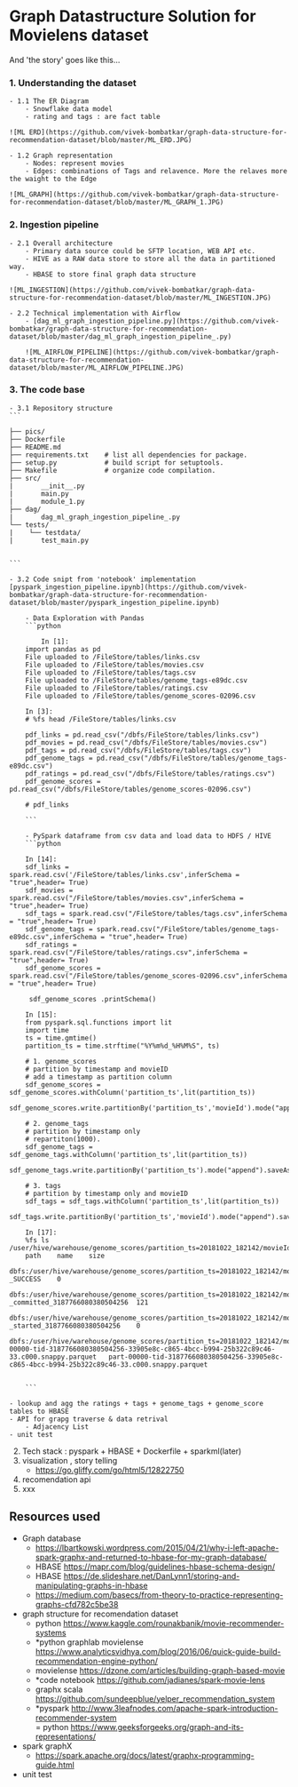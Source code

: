 # Graph Datastructure Solution for Movielens dataset

And 'the story' goes like this...

### 1. Understanding the dataset  

    - 1.1 The ER Diagram 
        - Snowflake data model 
        - rating and tags : are fact table  
        
    ![ML ERD](https://github.com/vivek-bombatkar/graph-data-structure-for-recommendation-dataset/blob/master/ML_ERD.JPG)  
    
    - 1.2 Graph representation
        - Nodes: represent movies  
        - Edges: combinations of Tags and relavence. More the relaves more the waight to the Edge  
        
    ![ML_GRAPH](https://github.com/vivek-bombatkar/graph-data-structure-for-recommendation-dataset/blob/master/ML_GRAPH_1.JPG)  
 
### 2. Ingestion pipeline
    - 2.1 Overall architecture
        - Primary data source could be SFTP location, WEB API etc. 
        - HIVE as a RAW data store to store all the data in partitioned way.    
        - HBASE to store final graph data structure   
        
    ![ML_INGESTION](https://github.com/vivek-bombatkar/graph-data-structure-for-recommendation-dataset/blob/master/ML_INGESTION.JPG)  
        
    - 2.2 Technical implementation with Airflow
        - [dag_ml_graph_ingestion_pipeline.py](https://github.com/vivek-bombatkar/graph-data-structure-for-recommendation-dataset/blob/master/dag_ml_graph_ingestion_pipeline_.py)
    
        ![ML_AIRFLOW_PIPELINE](https://github.com/vivek-bombatkar/graph-data-structure-for-recommendation-dataset/blob/master/ML_AIRFLOW_PIPELINE.JPG)
        
        
### 3. The code base 
    - 3.1 Repository structure
    ```
 
    ├── pics/
    ├── Dockerfile  
    ├── README.md
    ├── requirements.txt    # list all dependencies for package.
    ├── setup.py            # build script for setuptools. 
    ├── Makefile            # organize code compilation.
    ├── src/
    |       __init__.py
    |       main.py
    |       module_1.py
    ├── dag/
    |       dag_ml_graph_ingestion_pipeline_.py
    └── tests/
    |    └── testdata/
    |       test_main.py
    
    
    ```  
    
    - 3.2 Code snipt from 'notebook' implementation [pyspark_ingestion_pipeline.ipynb](https://github.com/vivek-bombatkar/graph-data-structure-for-recommendation-dataset/blob/master/pyspark_ingestion_pipeline.ipynb)  
    
        - Data Exploration with Pandas
        ```python

            In [1]:
        import pandas as pd
        File uploaded to /FileStore/tables/links.csv
        File uploaded to /FileStore/tables/movies.csv
        File uploaded to /FileStore/tables/tags.csv
        File uploaded to /FileStore/tables/genome_tags-e89dc.csv
        File uploaded to /FileStore/tables/ratings.csv
        File uploaded to /FileStore/tables/genome_scores-02096.csv

        In [3]:
        # %fs head /FileStore/tables/links.csv

        pdf_links = pd.read_csv("/dbfs/FileStore/tables/links.csv")
        pdf_movies = pd.read_csv("/dbfs/FileStore/tables/movies.csv")
        pdf_tags = pd.read_csv("/dbfs/FileStore/tables/tags.csv")
        pdf_genome_tags = pd.read_csv("/dbfs/FileStore/tables/genome_tags-e89dc.csv")
        pdf_ratings = pd.read_csv("/dbfs/FileStore/tables/ratings.csv")
        pdf_genome_scores = pd.read_csv("/dbfs/FileStore/tables/genome_scores-02096.csv")

        # pdf_links

        ```
        
        - PySpark dataframe from csv data and load data to HDFS / HIVE 
        ```python
        
        In [14]:
        sdf_links = spark.read.csv('/FileStore/tables/links.csv',inferSchema = "true",header= True)
        sdf_movies = spark.read.csv("/FileStore/tables/movies.csv",inferSchema = "true",header= True)
        sdf_tags = spark.read.csv("/FileStore/tables/tags.csv",inferSchema = "true",header= True)
        sdf_genome_tags = spark.read.csv("/FileStore/tables/genome_tags-e89dc.csv",inferSchema = "true",header= True)
        sdf_ratings = spark.read.csv("/FileStore/tables/ratings.csv",inferSchema = "true",header= True)
        sdf_genome_scores = spark.read.csv("/FileStore/tables/genome_scores-02096.csv",inferSchema = "true",header= True)

         sdf_genome_scores .printSchema()

        In [15]:
        from pyspark.sql.functions import lit
        import time
        ts = time.gmtime()
        partition_ts = time.strftime("%Y%m%d_%H%M%S", ts)

        # 1. genome_scores
        # partition by timestamp and movieID
        # add a timestamp as partition column
        sdf_genome_scores = sdf_genome_scores.withColumn('partition_ts',lit(partition_ts))
        sdf_genome_scores.write.partitionBy('partition_ts','movieId').mode("append").saveAsTable("genome_scores")

        # 2. genome_tags
        # partition by timestamp only 
        # repartiton(1000).
        sdf_genome_tags = sdf_genome_tags.withColumn('partition_ts',lit(partition_ts))
        sdf_genome_tags.write.partitionBy('partition_ts').mode("append").saveAsTable("genome_tags")

        # 3. tags
        # partition by timestamp only and movieID
        sdf_tags = sdf_tags.withColumn('partition_ts',lit(partition_ts))
        sdf_tags.write.partitionBy('partition_ts','movieId').mode("append").saveAsTable("tags")

        In [17]:
        %fs ls /user/hive/warehouse/genome_scores/partition_ts=20181022_182142/movieId=2/
        path	name	size
        dbfs:/user/hive/warehouse/genome_scores/partition_ts=20181022_182142/movieId=2/_SUCCESS	_SUCCESS	0
        dbfs:/user/hive/warehouse/genome_scores/partition_ts=20181022_182142/movieId=2/_committed_3187766080380504256	_committed_3187766080380504256	121
        dbfs:/user/hive/warehouse/genome_scores/partition_ts=20181022_182142/movieId=2/_started_3187766080380504256	_started_3187766080380504256	0
        dbfs:/user/hive/warehouse/genome_scores/partition_ts=20181022_182142/movieId=2/part-00000-tid-3187766080380504256-33905e8c-c865-4bcc-b994-25b322c89c46-33.c000.snappy.parquet	part-00000-tid-3187766080380504256-33905e8c-c865-4bcc-b994-25b322c89c46-33.c000.snappy.parquet	


        ```

    - lookup and agg the ratings + tags + genome_tags + genome_score tables to HBASE  
    - API for grapg traverse & data retrival 
        - Adjacency List  
    - unit test    
2. Tech stack : pyspark + HBASE + Dockerfile + sparkml(later) 
3. visualization , story telling
    - https://go.gliffy.com/go/html5/12822750  
4. recomendation api
5. xxx


## Resources used 
- Graph database 
    - https://lbartkowski.wordpress.com/2015/04/21/why-i-left-apache-spark-graphx-and-returned-to-hbase-for-my-graph-database/  
    - HBASE https://mapr.com/blog/guidelines-hbase-schema-design/  
    - HBASE https://de.slideshare.net/DanLynn1/storing-and-manipulating-graphs-in-hbase  
    - https://medium.com/basecs/from-theory-to-practice-representing-graphs-cfd782c5be38  
- graph structure for recomendation dataset  
    - python https://www.kaggle.com/rounakbanik/movie-recommender-systems  
    - *python graphlab movielense https://www.analyticsvidhya.com/blog/2016/06/quick-guide-build-recommendation-engine-python/  
    - movielense https://dzone.com/articles/building-graph-based-movie  
    - *code notebook https://github.com/jadianes/spark-movie-lens  
    - graphx scala https://github.com/sundeepblue/yelper_recommendation_system  
    - *pyspark http://www.3leafnodes.com/apache-spark-introduction-recommender-system   
    = python https://www.geeksforgeeks.org/graph-and-its-representations/  
- spark graphX  
    - https://spark.apache.org/docs/latest/graphx-programming-guide.html  
- unit test  
